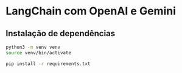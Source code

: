 # LangChain com OpenAI e Gemini

## Instalação de dependências
```bash
python3 -m venv venv
source venv/bin/activate

pip install -r requirements.txt
```